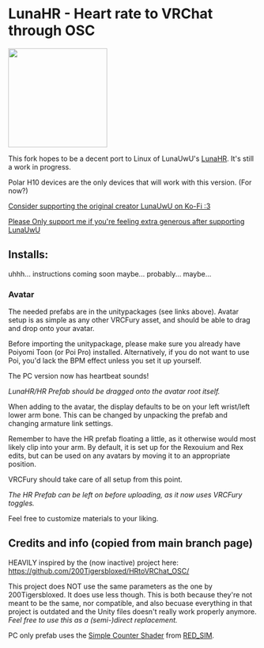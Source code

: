 # LunaHR - Heart rate to VRChat through OSC 

<img src="app_icon.png" width="200" height="200" />

This fork hopes to be a decent port to Linux of LunaUwU's [LunaHR](https://github.com/ImLunaUwU/LunaHR). It's still a work in progress.

Polar H10 devices are the only devices that will work with this version. (For now?)

[Consider supporting the original creator LunaUwU on Ko-Fi :3](https://ko-fi.com/imlunauwu)

[Please Only support me if you're feeling extra generous after supporting LunaUwU](https://ko-fi.com/pet_lucy)


## Installs:

uhhh... instructions coming soon maybe... probably... maybe...

### Avatar
The needed prefabs are in the unitypackages (see links above). Avatar setup is as simple as any other VRCFury asset, and should be able to drag and drop onto your avatar.

Before importing the unitypackage, please make sure you already have Poiyomi Toon (or Poi Pro) installed.
Alternatively, if you do not want to use Poi, you'd lack the BPM effect unless you set it up yourself.

The PC version now has heartbeat sounds!

*LunaHR/HR Prefab should be dragged onto the avatar root itself.*

When adding to the avatar, the display defaults to be on your left wrist/left lower arm bone. This can be changed by unpacking the prefab and changing armature link settings.

Remember to have the HR prefab floating a little, as it otherwise would most likely clip into your arm. By default, it is set up for the Rexouium and Rex edits, but can be used on any avatars by moving it to an appropriate position.

VRCFury should take care of all setup from this point.

*The HR Prefab can be left on before uploading, as it now uses VRCFury toggles.*

Feel free to customize materials to your liking.

## Credits and info (copied from main branch page)
HEAVILY inspired by the (now inactive) project here: https://github.com/200Tigersbloxed/HRtoVRChat_OSC/

This project does NOT use the same parameters as the one by 200Tigersbloxed. It does use less though.
This is both because they're not meant to be the same, nor compatible, and also becuase everything in that project is outdated and the Unity files doesn't really work properly anymore.
*Feel free to use this as a (semi-)direct replacement.*

PC only prefab uses the [Simple Counter Shader](https://www.patreon.com/posts/simple-counter-62864361) from [RED_SIM](https://www.patreon.com/red_sim).
